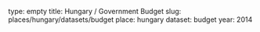 type: empty
title: Hungary / Government Budget
slug: places/hungary/datasets/budget
place: hungary
dataset: budget
year: 2014
